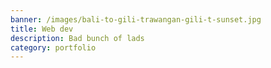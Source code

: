 ```yaml
---
banner: /images/bali-to-gili-trawangan-gili-t-sunset.jpg
title: Web dev
description: Bad bunch of lads
category: portfolio
---
```

